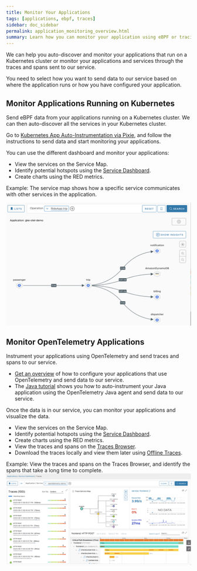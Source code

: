 ```yaml
---
title: Monitor Your Applications
tags: [applications, ebpf, traces]
sidebar: doc_sidebar
permalink: application_monitoring_overview.html
summary: Learn how you can monitor your application using eBPF or tracing.
---
```


We can help you auto-discover and monitor your applications that run on a Kubernetes cluster or monitor your applications and services through the traces and spans sent to our service. 

You need to select how you want to send data to our service based on where the application runs or how you have configured your application. 

## Monitor Applications Running on Kubernetes

Send eBPF data from your applications running on a Kubernetes cluster. We can then auto-discover all the services in your Kubernetes cluster.

Go to [Kubernetes App Auto-Instrumentation via Pixie](https://github.com/wavefrontHQ/observability-for-kubernetes/tree/main/operator/hack/autoinstrumentation#kubernetes-app-auto-instrumentation-via-pixie), and follow the instructions to send data and start monitoring your applications.

You can use the different dashboard and monitor your applications:

* View the services on the Service Map. 
* Identify potential hotspots using the [Service Dashboard](tracing_service_dashboard.html). 
* Create charts using the RED metrics. 

Example: The service map shows how a specific service communicates with other services in the application.

![Shows a screenshot of the service map.](images/app_monitoring_ebpf_service_map.png)

## Monitor OpenTelemetry Applications

Instrument your applications using OpenTelemetry and send traces and spans to our service.
* [Get an overview](https://docs.wavefront.com/opentelemetry_overview.html) of how to configure your applications that use OpenTelemetry and send data to our service. 
* The [Java tutorial](opentelemetry_java_app_tutorial.html) shows you how to auto-instrument your Java application using the OpenTelemetry Java agent and send data to our service.

Once the data is in our service, you can monitor your applications and visualize the data.

* View the services on the Service Map.
* Identify potential hotspots using the [Service Dashboard](tracing_service_dashboard.html).
* Create charts using the RED metrics.
* View the traces and spans on the [Traces Browser](/tracing_traces_browser.html).
* Download the traces locally and view them later using [Offline Traces](tracing_view_offline_traces.html).

Example: View the traces and spans on the Traces Browser, and identify the spans that take a long time to complete.
![A screenshot of the traces browser that shows the traces.](images/app_monitoring_traces_browser.png)